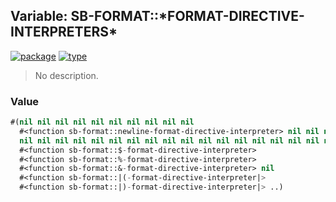 ## Variable: SB-FORMAT::\*FORMAT-DIRECTIVE-INTERPRETERS\*
[![package](https://img.shields.io/badge/Package-SB--FORMAT-5f9ea0.svg?style=social&colorA=999999)](../) [![type](https://img.shields.io/badge/Type-Variable-5f9ea0.svg?style=social&colorA=999999)](../#variable) 

> No description.

### Value
```cl
#(nil nil nil nil nil nil nil nil nil nil
  #<function sb-format::newline-format-directive-interpreter> nil nil nil nil nil nil nil
  nil nil nil nil nil nil nil nil nil nil nil nil nil nil nil nil nil nil
  #<function sb-format::$-format-directive-interpreter>
  #<function sb-format::%-format-directive-interpreter>
  #<function sb-format::&-format-directive-interpreter> nil
  #<function sb-format::|(-format-directive-interpreter|>
  #<function sb-format::|)-format-directive-interpreter|> ..)
```
